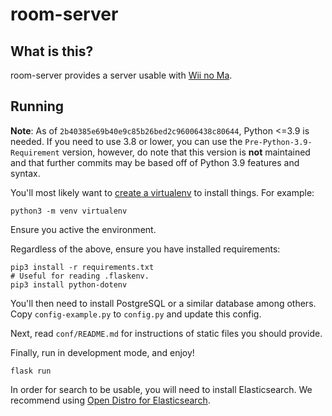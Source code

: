 # room-server
## What is this?
room-server provides a server usable with [Wii no Ma](https://en.wikipedia.org/wiki/Wii_no_Ma).

## Running
**Note**: As of `2b40385e69b40e9c85b26bed2c96006438c80644`, Python <=3.9 is needed. If you need to use 3.8 or lower, you can use the `Pre-Python-3.9-Requirement` version, however, do note that this version is **not** maintained and that further commits may be based off of Python 3.9 features and syntax.

You'll most likely want to [create a virtualenv](https://docs.python.org/3/library/venv.html) to install things. For example:
```
python3 -m venv virtualenv
```
Ensure you active the environment.

Regardless of the above, ensure you have installed requirements:
```
pip3 install -r requirements.txt
# Useful for reading .flaskenv.
pip3 install python-dotenv
```

You'll then need to install PostgreSQL or a similar database among others. Copy `config-example.py` to `config.py` and update this config.

Next, read `conf/README.md` for instructions of static files you should provide.

Finally, run in development mode, and enjoy!
```
flask run
```

In order for search to be usable, you will need to install Elasticsearch. We recommend using [Open Distro for Elasticsearch](https://opendistro.github.io/for-elasticsearch/).
